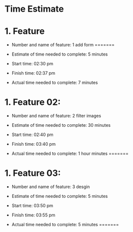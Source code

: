 # Time Estimate

# 1. Feature 
- Number and name of feature:  1 add form
=======
- Estimate of time needed to complete: 5 minutes

- Start time: 02:30 pm  

- Finish time: 02:37 pm

- Actual time needed to complete: 7 minutes


# 1. Feature 02:
- Number and name of feature:  2 filter images

- Estimate of time needed to complete: 30 minutes

- Start time: 02:40 pm  

- Finish time: 03:40 pm


- Actual time needed to complete: 1 hour minutes
=======


# 1. Feature 03:
- Number and name of feature:  3 desgin

- Estimate of time needed to complete: 5 minutes

- Start time: 03:50 pm  

- Finish time: 03:55 pm

- Actual time needed to complete: 5 minutes
=======

